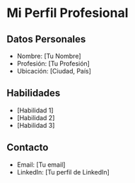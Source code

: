 # Mi Perfil Profesional

## Datos Personales
- Nombre: [Tu Nombre]
- Profesión: [Tu Profesión]
- Ubicación: [Ciudad, País]

## Habilidades
- [Habilidad 1]
- [Habilidad 2]
- [Habilidad 3]

## Contacto
- Email: [Tu email]
- LinkedIn: [Tu perfil de LinkedIn]
